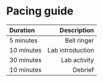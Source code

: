 # Pacing guide
Duration | Description
:-|-:
5 minutes | Bell ringer
10 minutes | Lab introduction
30 minutes | Lab activity
10 minutes | Debrief

